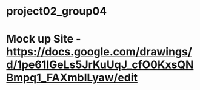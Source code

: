 # project02_group04
# Mock up Site - https://docs.google.com/drawings/d/1pe61IGeLs5JrKuUqJ_cfO0KxsQNBmpq1_FAXmbILyaw/edit
